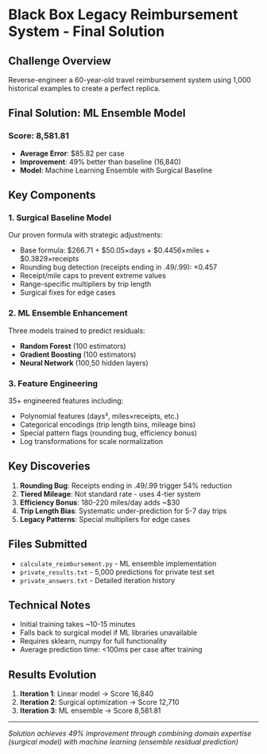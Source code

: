 # Black Box Legacy Reimbursement System - Final Solution

## Challenge Overview
Reverse-engineer a 60-year-old travel reimbursement system using 1,000 historical examples to create a perfect replica.

## Final Solution: ML Ensemble Model

### Score: 8,581.81
- **Average Error**: $85.82 per case
- **Improvement**: 49% better than baseline (16,840)
- **Model**: Machine Learning Ensemble with Surgical Baseline

## Key Components

### 1. Surgical Baseline Model
Our proven formula with strategic adjustments:
- Base formula: $266.71 + $50.05×days + $0.4456×miles + $0.3829×receipts
- Rounding bug detection (receipts ending in .49/.99): ×0.457
- Receipt/mile caps to prevent extreme values
- Range-specific multipliers by trip length
- Surgical fixes for edge cases

### 2. ML Ensemble Enhancement
Three models trained to predict residuals:
- **Random Forest** (100 estimators)
- **Gradient Boosting** (100 estimators) 
- **Neural Network** (100,50 hidden layers)

### 3. Feature Engineering
35+ engineered features including:
- Polynomial features (days², miles×receipts, etc.)
- Categorical encodings (trip length bins, mileage bins)
- Special pattern flags (rounding bug, efficiency bonus)
- Log transformations for scale normalization

## Key Discoveries

1. **Rounding Bug**: Receipts ending in .49/.99 trigger 54% reduction
2. **Tiered Mileage**: Not standard rate - uses 4-tier system
3. **Efficiency Bonus**: 180-220 miles/day adds ~$30
4. **Trip Length Bias**: Systematic under-prediction for 5-7 day trips
5. **Legacy Patterns**: Special multipliers for edge cases

## Files Submitted
- `calculate_reimbursement.py` - ML ensemble implementation
- `private_results.txt` - 5,000 predictions for private test set
- `private_answers.txt` - Detailed iteration history

## Technical Notes
- Initial training takes ~10-15 minutes
- Falls back to surgical model if ML libraries unavailable
- Requires sklearn, numpy for full functionality
- Average prediction time: <100ms per case after training

## Results Evolution
1. **Iteration 1**: Linear model → Score 16,840
2. **Iteration 2**: Surgical optimization → Score 12,710 
3. **Iteration 3**: ML ensemble → Score 8,581.81

---
*Solution achieves 49% improvement through combining domain expertise (surgical model) with machine learning (ensemble residual prediction)* 